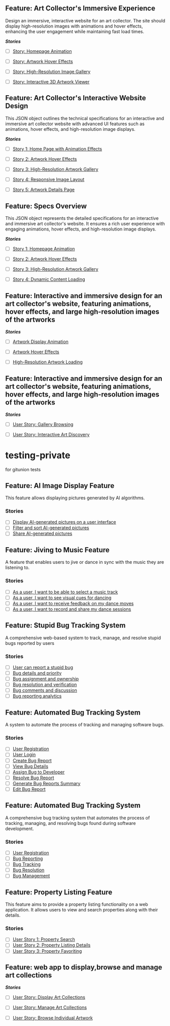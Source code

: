 ## Feature: Art Collector's Immersive Experience
Design an immersive, interactive website for an art collector. The site should display high-resolution images with animations and hover effects, enhancing the user engagement while maintaining fast load times.

***Stories***
- [ ] [Story: Homepage Animation](https://github.com/rollymaduk/testing-private/issues/95)
- [ ] [Story: Artwork Hover Effects](https://github.com/rollymaduk/testing-private/issues/96)
- [ ] [Story: High-Resolution Image Gallery](https://github.com/rollymaduk/testing-private/issues/97)
- [ ] [Story: Interactive 3D Artwork Viewer](https://github.com/rollymaduk/testing-private/issues/98)




## Feature: Art Collector's Interactive Website Design
This JSON object outlines the technical specifications for an interactive and immersive art collector website with advanced UI features such as animations, hover effects, and high-resolution image displays.

***Stories***
- [ ] [Story 1: Home Page with Animation Effects](https://github.com/rollymaduk/testing-private/issues/88)
- [ ] [Story 2: Artwork Hover Effects](https://github.com/rollymaduk/testing-private/issues/89)
- [ ] [Story 3: High-Resolution Artwork Gallery](https://github.com/rollymaduk/testing-private/issues/90)
- [ ] [Story 4: Responsive Image Layout](https://github.com/rollymaduk/testing-private/issues/91)
- [ ] [Story 5: Artwork Details Page](https://github.com/rollymaduk/testing-private/issues/92)




## Feature: Specs Overview
This JSON object represents the detailed specifications for an interactive and immersive art collector's website. It ensures a rich user experience with engaging animations, hover effects, and high-resolution image displays.

***Stories***
- [ ] [Story 1: Homepage Animation](https://github.com/rollymaduk/testing-private/issues/81)
- [ ] [Story 2: Artwork Hover Effects](https://github.com/rollymaduk/testing-private/issues/82)
- [ ] [Story 3: High-Resolution Artwork Gallery](https://github.com/rollymaduk/testing-private/issues/83)
- [ ] [Story 4: Dynamic Content Loading](https://github.com/rollymaduk/testing-private/issues/84)




## Feature: Interactive and immersive design for an art collector's website, featuring animations, hover effects, and large high-resolution images of the artworks

***Stories***
- [ ] [Artwork Display Animation](https://github.com/rollymaduk/testing-private/issues/72)
- [ ] [Artwork Hover Effects](https://github.com/rollymaduk/testing-private/issues/73)
- [ ] [High-Resolution Artwork Loading](https://github.com/rollymaduk/testing-private/issues/74)



## Feature: Interactive and immersive design for an art collector's website, featuring animations, hover effects, and large high-resolution images of the artworks

***Stories***
- [ ] [User Story: Gallery Browsing](https://github.com/rollymaduk/testing-private/issues/68)
- [ ] [User Story: Interactive Art Discovery](https://github.com/rollymaduk/testing-private/issues/69)



# testing-private
for gitunion tests


## Feature: AI Image Display Feature
This feature allows displaying pictures generated by AI algorithms.
### Stories
- [ ] [Display AI-generated pictures on a user interface](https://github.com/rollymaduk/testing-private/issues/2)
- [ ] [Filter and sort AI-generated pictures](https://github.com/rollymaduk/testing-private/issues/3)
- [ ] [Share AI-generated pictures](https://github.com/rollymaduk/testing-private/issues/4)

## Feature: Jiving to Music Feature
A feature that enables users to jive or dance in sync with the music they are listening to.
### Stories
- [ ] [As a user, I want to be able to select a music track](https://github.com/rollymaduk/testing-private/issues/11)
- [ ] [As a user, I want to see visual cues for dancing](https://github.com/rollymaduk/testing-private/issues/12)
- [ ] [As a user, I want to receive feedback on my dance moves](https://github.com/rollymaduk/testing-private/issues/13)
- [ ] [As a user, I want to record and share my dance sessions](https://github.com/rollymaduk/testing-private/issues/14)

## Feature: Stupid Bug Tracking System
A comprehensive web-based system to track, manage, and resolve stupid bugs reported by users
### Stories
- [ ] [User can report a stupid bug](https://github.com/rollymaduk/testing-private/issues/28)
- [ ] [Bug details and priority](https://github.com/rollymaduk/testing-private/issues/29)
- [ ] [Bug assignment and ownership](https://github.com/rollymaduk/testing-private/issues/30)
- [ ] [Bug resolution and verification](https://github.com/rollymaduk/testing-private/issues/31)
- [ ] [Bug comments and discussion](https://github.com/rollymaduk/testing-private/issues/32)
- [ ] [Bug reporting analytics](https://github.com/rollymaduk/testing-private/issues/33)

## Feature: Automated Bug Tracking System
A system to automate the process of tracking and managing software bugs.
### Stories
- [ ] [User Registration](https://github.com/rollymaduk/testing-private/issues/35)
- [ ] [User Login](https://github.com/rollymaduk/testing-private/issues/36)
- [ ] [Create Bug Report](https://github.com/rollymaduk/testing-private/issues/37)
- [ ] [View Bug Details](https://github.com/rollymaduk/testing-private/issues/38)
- [ ] [Assign Bug to Developer](https://github.com/rollymaduk/testing-private/issues/39)
- [ ] [Resolve Bug Report](https://github.com/rollymaduk/testing-private/issues/40)
- [ ] [Generate Bug Reports Summary](https://github.com/rollymaduk/testing-private/issues/41)
- [ ] [Edit Bug Report](https://github.com/rollymaduk/testing-private/issues/42)

## Feature: Automated Bug Tracking System
A comprehensive bug tracking system that automates the process of tracking, managing, and resolving bugs found during software development.
### Stories
- [ ] [User Registration](https://github.com/rollymaduk/testing-private/issues/44)
- [ ] [Bug Reporting](https://github.com/rollymaduk/testing-private/issues/45)
- [ ] [Bug Tracking](https://github.com/rollymaduk/testing-private/issues/46)
- [ ] [Bug Resolution](https://github.com/rollymaduk/testing-private/issues/47)
- [ ] [Bug Management](https://github.com/rollymaduk/testing-private/issues/48)

## Feature: Property Listing Feature
This feature aims to provide a property listing functionality on a web application. It allows users to view and search properties along with their details.
### Stories
- [ ] [User Story 1: Property Search](https://github.com/rollymaduk/testing-private/issues/53)
- [ ] [User Story 2: Property Listing Details](https://github.com/rollymaduk/testing-private/issues/54)
- [ ] [User Story 3: Property Favoriting](https://github.com/rollymaduk/testing-private/issues/55)

## Feature: web app to display,browse and manage art collections

***Stories***
- [ ] [User Story: Display Art Collections](https://api.github.com/repos/rollymaduk/testing-private/issues/62)
- [ ] [User Story: Manage Art Collections](https://api.github.com/repos/rollymaduk/testing-private/issues/63)
- [ ] [User Story: Browse Individual Artwork](https://api.github.com/repos/rollymaduk/testing-private/issues/64)

